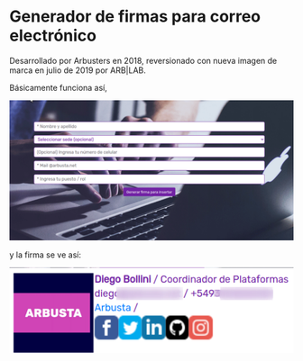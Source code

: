 # Generador de firmas para correo electrónico

Desarrollado por Arbusters en 2018, reversionado con nueva imagen de marca en julio de 2019 por ARB|LAB.

Básicamente funciona así,

![Generador](./img/howto_firma_arbusta.gif)

y la firma se ve así:

![Resultado](./img/firma_view.png)